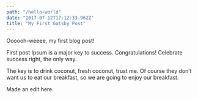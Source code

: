 ```yaml
---
path: "/hello-world"
date: "2017-07-12T17:12:33.962Z"
title: "My First Gatsby Post"
---
```


Oooooh-weeee, my first blog post!

First post Ipsum is a major key to success. Congratulations! Celebrate success right, the only way.

The key is to drink coconut, fresh coconut, trust me. Of course they don’t want us to eat our breakfast, so we are going to enjoy our breakfast.

Made an edit here.
